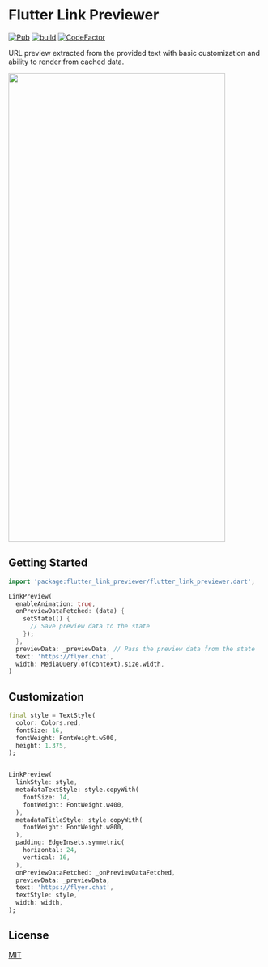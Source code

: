 # Flutter Link Previewer

[![Pub](https://img.shields.io/pub/v/flutter_link_previewer)](https://pub.dartlang.org/packages/flutter_link_previewer)
[![build](https://github.com/flyerhq/flutter_link_previewer/workflows/build/badge.svg)](https://github.com/flyerhq/flutter_link_previewer/actions?query=workflow%3Abuild)
[![CodeFactor](https://www.codefactor.io/repository/github/flyerhq/flutter_link_previewer/badge)](https://www.codefactor.io/repository/github/flyerhq/flutter_link_previewer)

URL preview extracted from the provided text with basic customization and ability to render from cached data.

<img src="https://user-images.githubusercontent.com/14123304/174437317-4f3c6a90-4639-4b4a-80e3-9df955ab0e34.png" width="428" height="926">

## Getting Started

```dart
import 'package:flutter_link_previewer/flutter_link_previewer.dart';

LinkPreview(
  enableAnimation: true,
  onPreviewDataFetched: (data) {
    setState(() {
      // Save preview data to the state              
    });
  },
  previewData: _previewData, // Pass the preview data from the state
  text: 'https://flyer.chat',
  width: MediaQuery.of(context).size.width,
)
```

## Customization

```dart
final style = TextStyle(
  color: Colors.red,
  fontSize: 16,
  fontWeight: FontWeight.w500,
  height: 1.375,
);


LinkPreview(
  linkStyle: style,
  metadataTextStyle: style.copyWith(
    fontSize: 14,
    fontWeight: FontWeight.w400,
  ),
  metadataTitleStyle: style.copyWith(
    fontWeight: FontWeight.w800,
  ),
  padding: EdgeInsets.symmetric(
    horizontal: 24,
    vertical: 16,
  ),
  onPreviewDataFetched: _onPreviewDataFetched,
  previewData: _previewData,
  text: 'https://flyer.chat',
  textStyle: style,
  width: width,
);
```

## License

[MIT](LICENSE)
